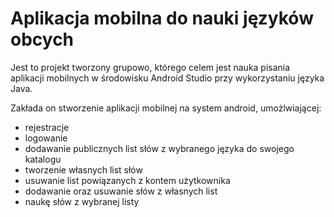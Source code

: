 # Aplikacja mobilna do nauki języków obcych
Jest to projekt tworzony grupowo, którego celem jest nauka pisania aplikacji mobilnych w środowisku Android Studio przy wykorzystaniu języka Java.

Zakłada on stworzenie aplikacji mobilnej na system android, umożlwiającej:
* rejestracje
* logowanie
* dodawanie publicznych list słów z wybranego języka do swojego katalogu
* tworzenie własnych list słów
* usuwanie list powiązanych z kontem użytkownika
* dodawanie oraz usuwanie słów z własnych list
* naukę słów z wybranej listy
